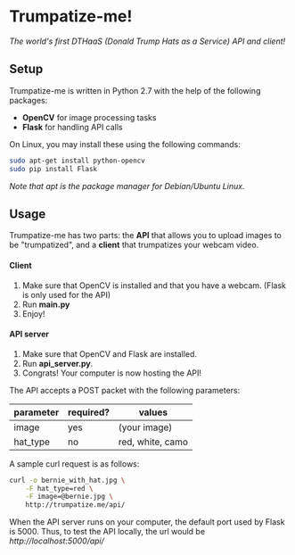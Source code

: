 # Trumpatize-me!
*The world's first DTHaaS (Donald Trump Hats as a Service) API and client!*

## Setup
Trumpatize-me is written in Python 2.7 with the help of the following packages:
* **OpenCV** for image processing tasks
* **Flask** for handling API calls

On Linux, you may install these using the following commands:
```bash
sudo apt-get install python-opencv
sudo pip install Flask
```
*Note that apt is the package manager for Debian/Ubuntu Linux.*


## Usage
Trumpatize-me has two parts: the **API** that allows you to upload images to be "trumpatized", and a **client** that trumpatizes your webcam video.

#### Client
1. Make sure that OpenCV is installed and that you have a webcam.  (Flask is only used for the API)
2. Run **main.py**
3. Enjoy!

#### API server
1. Make sure that OpenCV and Flask are installed.
2. Run **api_server.py**.
3. Congrats!  Your computer is now hosting the API!

The API accepts a POST packet with the following parameters:

| parameter | required? | values            |
| ---       | ---       | ---               |
| image     | yes       | (your image)      |
| hat_type  | no        | red, white, camo  |

A sample curl request is as follows:
```bash
curl -o bernie_with_hat.jpg \
    -F hat_type=red \
    -F image=@bernie.jpg \
    http://trumpatize.me/api/
```

When the API server runs on your computer, the default port used by Flask is 5000.  Thus, to test the API locally, the url would be *http://localhost:5000/api/*
